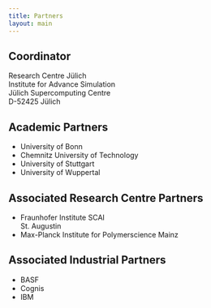 ```yaml
---
title: Partners
layout: main
---
```


## Coordinator

Research Centre Jülich  
Institute for Advance Simulation  
Jülich Supercomputing Centre  
D-52425 Jülich

## Academic Partners

* University of Bonn
* Chemnitz University of Technology
* University of Stuttgart
* University of Wuppertal

## Associated Research Centre Partners

* Fraunhofer Institute SCAI  
	St. Augustin
* Max-Planck Institute for Polymerscience Mainz

## Associated Industrial Partners

* BASF
* Cognis
* IBM
